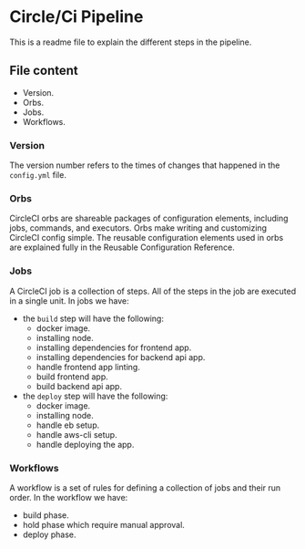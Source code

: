 # Circle/Ci Pipeline

This is a readme file to explain the different steps in the pipeline.

## File content

- Version.
- Orbs.
- Jobs.
- Workflows.

### Version

The version number refers to the times of changes that happened in the `config.yml` file.

### Orbs

CircleCI orbs are shareable packages of configuration elements, including jobs, commands, and executors. Orbs make writing and customizing CircleCI config simple. The reusable configuration elements used in orbs are explained fully in the Reusable Configuration Reference.

### Jobs

A CircleCI job is a collection of steps. All of the steps in the job are executed in a single unit.
In jobs we have:

- the `build` step will have the following:
  - docker image.
  - installing node.
  - installing dependencies for frontend app.
  - installing dependencies for backend api app.
  - handle frontend app linting.
  - build frontend app.
  - build backend api app.
- the `deploy` step will have the following:
  - docker image.
  - installing node.
  - handle eb setup.
  - handle aws-cli setup.
  - handle deploying the app.

### Workflows

A workflow is a set of rules for defining a collection of jobs and their run order.
In the workflow we have:

- build phase.
- hold phase which require manual approval.
- deploy phase.
